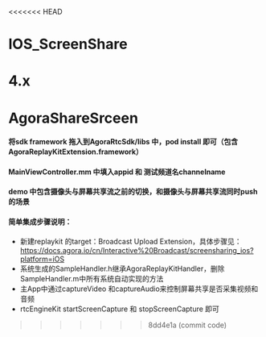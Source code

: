 <<<<<<< HEAD
# IOS_ScreenShare
4.x
=======
# AgoraShareSrceen
#### 将sdk framework 拖入到AgoraRtcSdk/libs 中，pod install 即可（包含AgoraReplayKitExtension.framework）
#### MainViewController.mm 中填入appid 和 测试频道名channelname
#### demo 中包含摄像头与屏幕共享流之前的切换，和摄像头与屏幕共享流同时push的场景
#### 简单集成步骤说明：
* 新建replaykit 的target：Broadcast Upload Extension，具体步骤见：https://docs.agora.io/cn/Interactive%20Broadcast/screensharing_ios?platform=iOS
* 系统生成的SampleHandler.h继承AgoraReplayKitHandler，删除SampleHandler.m中所有系统自动实现的方法
* 主App中通过captureVideo 和captureAudio来控制屏幕共享是否采集视频和音频
* rtcEngineKit startScreenCapture 和 stopScreenCapture 即可
>>>>>>> 8dd4e1a (commit code)
